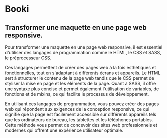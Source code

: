 # Booki
## Transformer une maquette en une page web responsive.

Pour transformer une maquette en une page web responsive, il est essentiel d'utiliser des langages de programmation comme le HTML, le CSS et SASS, le préprocesseur CSS.

Ces langages permettent de créer des pages web à la fois esthétiques et fonctionnelles, tout en s'adaptant à différents écrans et appareils. Le HTML sert à structurer le contenu de la page web tandis que le CSS permet de styliser la mise en page et les éléments de la page. Quant à SASS, il offre une syntaxe plus concise et permet également l'utilisation de variables, de fonctions et de mixins, ce qui facilite le processus de développement.

En utilisant ces langages de programmation, vous pouvez créer des pages web qui répondent aux exigences de la conception responsive, ce qui signifie que la page est facilement accessible sur différents appareils tels que les ordinateurs de bureau, les tablettes et les téléphones portables. Cette méthode vous permet de concevoir des sites web professionnels et modernes qui offrent une expérience utilisateur optimale.
